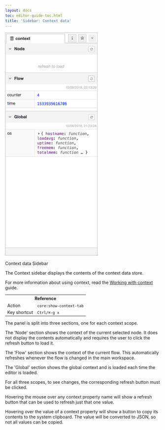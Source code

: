 ```yaml
---
layout: docs
toc: editor-guide-toc.html
title: 'Sidebar: Context data'
---
```


<div style="width: 300px" class="figure align-right">
  <img src="../images/editor-sidebar-context.png" alt="Context data Sidebar">
  <p class="caption">Context data Sidebar</p>
</div>

The Context sidebar displays the contents of the context data store.

For more information about using context, read the [Working with context](/docs/user-guide/context) guide.

<table class="action-ref inline">
 <tr><th colspan="2">Reference</th></tr>
 <tr><td>Action</td><td><code>core:show-context-tab</code></td></tr>
 <tr><td>Key shortcut</td><td><code>Ctrl/⌘-g x</code></td></tr>
</table>

The panel is split into three sections, one for each context scope.

The 'Node' section shows the context of the current selected node. It does not
display the contents automatically and requires the user to click the refresh button
to load it.

The 'Flow' section shows the context of the current flow. This automatically refreshes
whenever the flow is changed in the main workspace.

The 'Global' section shows the global context and is loaded each time the editor
is loaded.

For all three scopes, to see changes, the corresponding refresh button must be clicked.

Hovering the mouse over any context property name will show a refresh button that
can be used to refresh just that one value.

Hovering over the value of a context property will show a button to copy its contents
to the system clipboard. The value will be converted to JSON, so not all values
can be copied.
